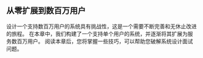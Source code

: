 ## 从零扩展到数百万用户
设计一个支持数百万用户的系统具有挑战性，这是一个需要不断完善和无休止改进的旅程。 在本章中，我们构建了一个支持单个用户的系统，并逐渐将其扩展为服务数百万用户。 阅读本章后，您将掌握一些技巧，可以帮助您破解系统设计面试问题。
